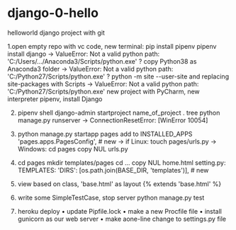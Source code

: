 # django-0-hello
 helloworld django project with git
 
 1.open empty repo with vc code, new terminal:
    pip install pipenv
    pipenv install django 
    -> ValueError: Not a valid python path: 'C:/Users/.../Anaconda3/Scripts/python.exe'
    ? copy Python38 as Anaconda3 folder
    -> ValueError: Not a valid python path: 'C:/Python27/Scripts/python.exe'
    ? python -m site --user-site and replacing site-packages with Scripts
    -> ValueError: Not a valid python path: 'C:/Python27/Scripts/python.exe'
    new project with PyCharm, new interpreter pipenv, install Django
    
 2. pipenv shell
    django-admin startproject name_of_project .
    tree
    python manage.py runserver
    -> ConnectionResetError: [WinError 10054]
    
 3. python manage.py startapp pages
    add to INSTALLED_APPS 'pages.apps.PagesConfig', # new
    -> if Linux: touch pages/urls.py
    -> Windows: cd pages copy NUL urls.py
 
 4. cd pages mkdir templates/pages cd ... copy NUL home.html
    setting.py: TEMPLATES: 'DIRS': [os.path.join(BASE_DIR, 'templates')], # new
 
 5. view based on class, 'base.html' as layout
    {% extends 'base.html' %}
    
 6. write some SimpleTestCase, stop server
    python manage.py test
    
 7. heroku deploy
    • update Pipfile.lock 
    • make a new Procfile file 
    • install gunicorn as our web server 
    • make aone-line change to settings.py file
